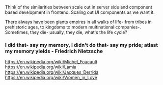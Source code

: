 Think of the similarities between scale out in server side and component based development in
frontend. Scaling out UI components as we want it.

There always have been giants empires in all walks of life- from tribes in prehistoric ages, to kingdoms to
modern multinational companies-. Sometimes, they die- usually, they die, what's the life cycle?

### I did that- say my memory, I didn't do that- say my pride; atlast my memory yields - Friedrich Nietzsche

https://en.wikipedia.org/wiki/Michel_Foucault
https://en.wikipedia.org/wiki/Lamia
https://en.wikipedia.org/wiki/Jacques_Derrida
https://en.wikipedia.org/wiki/Women_in_Love
